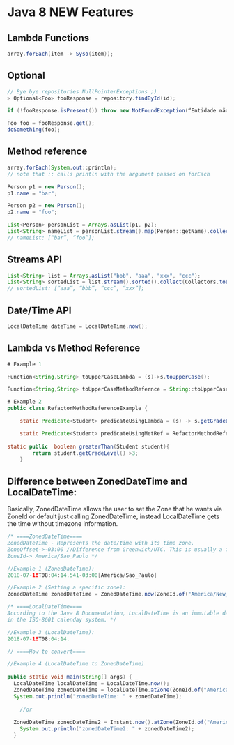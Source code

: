 # Java 8 NEW Features


## Lambda Functions <br>
```java
array.forEach(item -> Syso(item));
```


## Optional <br>
```java
// Bye bye repositories NullPointerExceptions ;)
> Optional<Foo> fooResponse = repository.findById(id);

if (!fooResponse.isPresent()) throw new NotFoundException(“Entidade não existe”);

Foo foo = fooResponse.get();
doSomething(foo);
```

## Method reference 
```java
array.forEach(System.out::println);
// note that :: calls println with the argument passed on forEach

Person p1 = new Person();
p1.name = "bar";

Person p2 = new Person();
p2.name = "foo";

List<Person> personList = Arrays.asList(p1, p2);
List<String> nameList = personList.stream().map(Person::getName).collect(Collectors.toList());
// nameList: [“bar”, “foo”];
```

## Streams API 
```java
List<String> list = Arrays.asList("bbb", "aaa", "xxx", "ccc");
List<String> sortedList = list.stream().sorted().collect(Collectors.toList());
// sortedList: [“aaa”, “bbb”, “ccc”, “xxx”];
```

## Date/Time API
```java
LocalDateTime dateTime = LocalDateTime.now();
```

## Lambda vs Method Reference
```java
# Example 1

Function<String,String> toUpperCaseLambda = (s)->s.toUpperCase();

Function<String,String> toUpperCaseMethodRefernce = String::toUpperCase;

# Example 2
public class RefactorMethodReferenceExample {

    static Predicate<Student> predicateUsingLambda = (s) -> s.getGradeLevel()>=3;

    static Predicate<Student> predicateUsingMetRef = RefactorMethodReferenceExample::greaterThan;
    
static public  boolean greaterThan(Student student){
        return student.getGradeLevel() >3;
    }
```

## Difference between ZonedDateTime and LocalDateTime:
Basically, ZonedDateTime allows the user to set the Zone that he wants via ZoneId or default just calling ZonedDateTime, instead LocalDateTime 
gets the time without timezone information.

```java
/* ====ZonedDateTime====
ZonedDateTime - Represents the date/time with its time zone.
ZoneOffset->-03:00 //Difference from Greenwich/UTC. This is usually a fixed number of hours and minutes.
ZoneId-> America/Sao_Paulo */

//Example 1 (ZonedDateTime):
2018-07-18T08:04:14.541-03:00[America/Sao_Paulo]

//Example 2 (Setting a specific zone):
ZonedDateTime zonedDateTime = ZonedDateTime.now(ZoneId.of("America/New_York"));

/* ====LocalDateTime====
According to the Java 8 Documentation, LocalDateTime is an immutable date-time objetct that represents a date-time, without time-zone
in the ISO-8601 calenday system. */

//Example 3 (LocalDateTime):
2018-07-18T08:04:14.

// ====How to convert====

//Example 4 (LocalDateTime to ZonedDateTime)
    
public static void main(String[] args) {
  LocalDateTime localDateTime = LocalDateTime.now();
  ZonedDateTime zonedDateTime = localDateTime.atZone(ZoneId.of("America/Sao_Paulo"));
  System.out.println("zonedDateTime: " + zonedDateTime);
		
    //or
		
  ZonedDateTime zonedDateTime2 = Instant.now().atZone(ZoneId.of("America/Sao_Paulo));
	System.out.println("zonedDateTime2: " + zonedDateTime2);
  }
  ```
